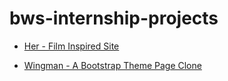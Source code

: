 # bws-internship-projects

- [Her - Film Inspired Site](https://deepak-parmar.github.io/bws-internship-projects/6-her)

- [Wingman - A Bootstrap Theme Page Clone](https://deepak-parmar.github.io/bws-internship-projects/9-wingman)
